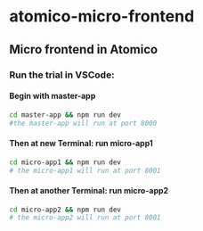 # atomico-micro-frontend
## Micro frontend in Atomico

### Run the trial in VSCode:

#### Begin with master-app
```bash
cd master-app && npm run dev
#the master-app will run at port 8000
```

#### Then at new Terminal: run micro-app1
```bash
cd micro-app1 && npm run dev
# the micro-app1 will run at port 8001
```

#### Then at another Terminal: run micro-app2
```bash
cd micro-app2 && npm run dev
# the micro-app2 will run at port 8001
```
